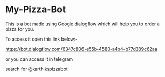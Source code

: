 # My-Pizza-Bot
This is a bot made using Google dialogflow which will help you to order a pizza for you.

To access it open this link below:-

https://bot.dialogflow.com/6347c806-e55b-4580-a4b4-b77d389c62aa

or you can access it in telegram

search for @karthikspizzabot
